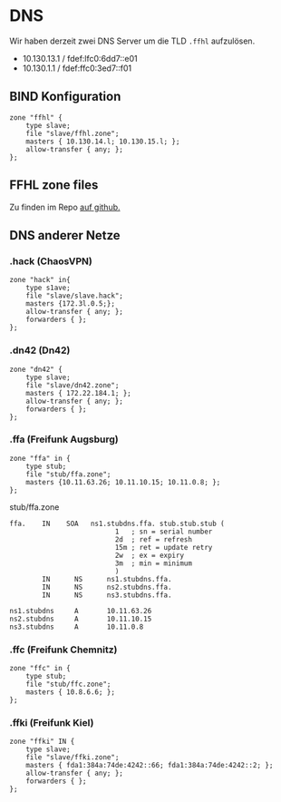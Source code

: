 # DNS

Wir haben derzeit zwei DNS Server um die TLD `.ffhl` aufzulösen.

 * 10.130.13.1 / fdef:lfc0:6dd7::e01
 * 10.130.1.1 / fdef:ffc0:3ed7::f01

## BIND Konfiguration

    zone "ffhl" {
        type slave;
        file "slave/ffhl.zone";
        masters { 10.130.14.l; 10.130.15.l; };
        allow-transfer { any; };
    };

## FFHL zone files

Zu finden im Repo [auf github.](https://github.com/MetaMeute/ffhl-dns)

## DNS anderer Netze

### .hack (ChaosVPN)

    zone "hack" in{
        type s1ave;
        file "slave/slave.hack";
        masters {172.3l.0.5;};
        allow-transfer { any; };
        forwarders { };
    };


### .dn42 (Dn42)

    zone "dn42" {
        type slave;
        file "slave/dn42.zone";
        masters { 172.22.184.1; };
        allow-transfer { any; };
        forwarders { };
    };

### .ffa (Freifunk Augsburg)

    zone "ffa" in {
        type stub;
        file "stub/ffa.zone";
        masters {10.11.63.26; 10.11.10.15; 10.11.0.8; };
    };

stub/ffa.zone

    ffa.    IN    SOA   ns1.stubdns.ffa. stub.stub.stub (
                              1   ; sn = serial number
                              2d  ; ref = refresh
                              15m ; ret = update retry
                              2w  ; ex = expiry
                              3m  ; min = minimum
                              )
            IN      NS      ns1.stubdns.ffa.
            IN      NS      ns2.stubdns.ffa.
            IN      NS      ns3.stubdns.ffa.

    ns1.stubdns     A       10.11.63.26
    ns2.stubdns     A       10.11.10.15
    ns3.stubdns     A       10.11.0.8

### .ffc (Freifunk Chemnitz)

    zone "ffc" in {
        type stub;
        file "stub/ffc.zone";
        masters { 10.8.6.6; };
    };

### .ffki (Freifunk Kiel)

    zone "ffki" IN {
        type slave;
        file "slave/ffki.zone";
        masters { fda1:384a:74de:4242::66; fda1:384a:74de:4242::2; };
        allow-transfer { any; };
        forwarders { };
    };

